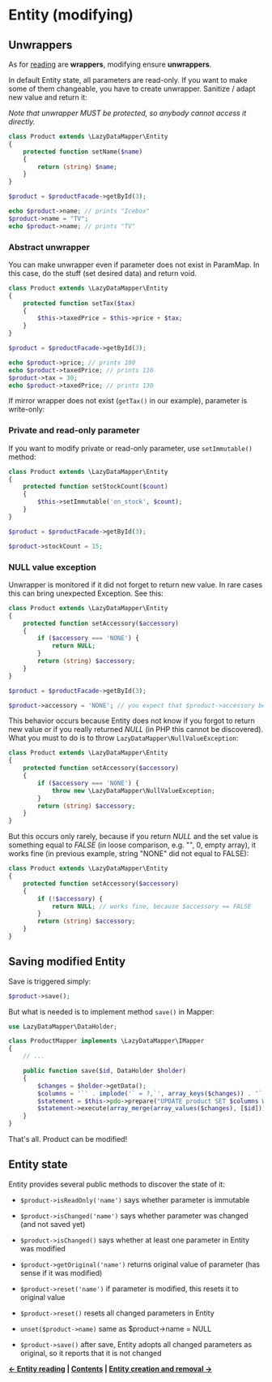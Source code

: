 Entity (modifying)
===

## Unwrappers

As for [reading](3.Entity-reading.md) are **wrappers**, modifying ensure **unwrappers**.

In default Entity state, all parameters are read-only. If you want to make some of them
changeable, you have to create unwrapper. Sanitize / adapt new value and return it:

*Note that unwrapper MUST be protected, so anybody cannot access it directly.*

```php
class Product extends \LazyDataMapper\Entity
{
	protected function setName($name)
	{
		return (string) $name;
	}
}

$product = $productFacade->getById(3);

echo $product->name; // prints "Icebox"
$product->name = "TV";
echo $product->name; // prints "TV"
```

### Abstract unwrapper

You can make unwrapper even if parameter does not exist in ParamMap.
In this case, do the stuff (set desired data) and return void.

```php
class Product extends \LazyDataMapper\Entity
{
	protected function setTax($tax)
	{
		$this->taxedPrice = $this->price + $tax;
	}
}

$product = $productFacade->getById(3);

echo $product->price; // prints 100
echo $product->taxedPrice; // prints 110
$product->tax = 30;
echo $product->taxedPrice; // prints 130
```

If mirror wrapper does not exist (`getTax()` in our example), parameter is write-only:

### Private and read-only parameter

If you want to modify private or read-only parameter, use `setImmutable()` method:

```php
class Product extends \LazyDataMapper\Entity
{
	protected function setStockCount($count)
	{
		$this->setImmutable('on_stock', $count);
	}
}

$product = $productFacade->getById(3);

$product->stockCount = 15;
```

### NULL value exception

Unwrapper is monitored if it did not forget to return new value. In rare cases this can bring
unexpected Exception. See this:

```php
class Product extends \LazyDataMapper\Entity
{
	protected function setAccessory($accessory)
	{
		if ($accessory === 'NONE') {
			return NULL;
		}
		return (string) $accessory;
	}
}

$product = $productFacade->getById(3);

$product->accessory = 'NONE'; // you expect that $product->accessory becomes NULL, but Exception is thrown
```

This behavior occurs because Entity does not know if you forgot to return new value or if you really
returned *NULL* (in PHP this cannot be discovered). What you must to do is to throw `LazyDataMapper\NullValueException`:

```php
class Product extends \LazyDataMapper\Entity
{
	protected function setAccessory($accessory)
	{
		if ($accessory === 'NONE') {
			throw new \LazyDataMapper\NullValueException;
		}
		return (string) $accessory;
	}
}
```

But this occurs only rarely, because if you return *NULL* and the set value is something equal to *FALSE*
(in loose comparison, e.g. "", 0, empty array), it works fine (in previous example, string "NONE" did not
equal to FALSE):

```php
class Product extends \LazyDataMapper\Entity
{
	protected function setAccessory($accessory)
	{
		if (!$accessory) {
			return NULL; // works fine, because $accessory == FALSE
		}
		return (string) $accessory;
	}
}
```

## Saving modified Entity

Save is triggered simply:

```php
$product->save();
```

But what is needed is to implement method `save()` in Mapper:

```php
use LazyDataMapper\DataHolder;

class ProductMapper implements \LazyDataMapper\IMapper
{
	// ...

	public function save($id, DataHolder $holder)
	{
		$changes = $holder->getData();
		$columns = '`' . implode('` = ?,`', array_keys($changes)) . '` = ?';
		$statement = $this->pdo->prepare("UPDATE product SET $columns WHERE id = ?");
		$statement->execute(array_merge(array_values($changes), [$id]));
	}
}
```

That's all. Product can be modified!

## Entity state

Entity provides several public methods to discover the state of it:

- `$product->isReadOnly('name')` says whether parameter is immutable

- `$product->isChanged('name')` says whether parameter was changed (and not saved yet)

- `$product->isChanged()` says whether at least one parameter in Entity was modified

- `$product->getOriginal('name')` returns original value of parameter (has sense if it was modified)

- `$product->reset('name')` if parameter is modified, this resets it to original value

- `$product->reset()` resets all changed parameters in Entity

- `unset($product->name)` same as $product->name = NULL

- `$product->save()` after save, Entity adopts all changed parameters as original, so it
reports that it is not changed


**[← Entity reading](3.Entity-reading.md)
| [Contents](../readme.md#documentation)
| [Entity creation and removal →](5.Entity-creation-and-removal.md)**
